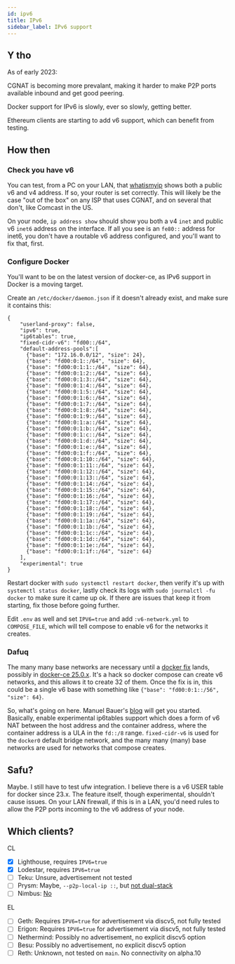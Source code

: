 ```yaml
---
id: ipv6
title: IPv6
sidebar_label: IPv6 support
---
```


## Y tho

As of early 2023:

CGNAT is becoming more prevalant, making it harder to make P2P ports available inbound and get good peering.

Docker support for IPv6 is slowly, ever so slowly, getting better.

Ethereum clients are starting to add v6 support, which can benefit from testing.

## How then

### Check you have v6

You can test, from a PC on your LAN, that [whatismyip](https://whatismyip.com) shows both a public v6 and v4 address.
If so, your router is set correctly. This will likely be the case "out of the box" on any ISP that uses CGNAT, and on
several that don't, like Comcast in the US.

On your node, `ip address show` should show you both a v4 `inet` and public v6 `inet6` address on the interface. If
all you see is an `fe80::` address for inet6, you don't have a routable v6 address configured, and you'll want to fix
that, first.

### Configure Docker

You'll want to be on the latest version of docker-ce, as IPv6 support in Docker is a moving target.

Create an `/etc/docker/daemon.json` if it doesn't already exist, and make sure it contains this:

```
{
    "userland-proxy": false,
    "ipv6": true,
    "ip6tables": true,
    "fixed-cidr-v6": "fd00::/64",
    "default-address-pools":[
      {"base": "172.16.0.0/12", "size": 24},
      {"base": "fd00:0:1::/64", "size": 64},
      {"base": "fd00:0:1:1::/64", "size": 64},
      {"base": "fd00:0:1:2::/64", "size": 64},
      {"base": "fd00:0:1:3::/64", "size": 64},
      {"base": "fd00:0:1:4::/64", "size": 64},
      {"base": "fd00:0:1:5::/64", "size": 64},
      {"base": "fd00:0:1:6::/64", "size": 64},
      {"base": "fd00:0:1:7::/64", "size": 64},
      {"base": "fd00:0:1:8::/64", "size": 64},
      {"base": "fd00:0:1:9::/64", "size": 64},
      {"base": "fd00:0:1:a::/64", "size": 64},
      {"base": "fd00:0:1:b::/64", "size": 64},
      {"base": "fd00:0:1:c::/64", "size": 64},
      {"base": "fd00:0:1:d::/64", "size": 64},
      {"base": "fd00:0:1:e::/64", "size": 64},
      {"base": "fd00:0:1:f::/64", "size": 64},
      {"base": "fd00:0:1:10::/64", "size": 64},
      {"base": "fd00:0:1:11::/64", "size": 64},
      {"base": "fd00:0:1:12::/64", "size": 64},
      {"base": "fd00:0:1:13::/64", "size": 64},
      {"base": "fd00:0:1:14::/64", "size": 64},
      {"base": "fd00:0:1:15::/64", "size": 64},
      {"base": "fd00:0:1:16::/64", "size": 64},
      {"base": "fd00:0:1:17::/64", "size": 64},
      {"base": "fd00:0:1:18::/64", "size": 64},
      {"base": "fd00:0:1:19::/64", "size": 64},
      {"base": "fd00:0:1:1a::/64", "size": 64},
      {"base": "fd00:0:1:1b::/64", "size": 64},
      {"base": "fd00:0:1:1c::/64", "size": 64},
      {"base": "fd00:0:1:1d::/64", "size": 64},
      {"base": "fd00:0:1:1e::/64", "size": 64},
      {"base": "fd00:0:1:1f::/64", "size": 64}
    ],
    "experimental": true
}
```

Restart docker with `sudo systemctl restart docker`, then verify it's up with `systemctl status docker`, lastly check
its logs with `sudo journalctl -fu docker` to make sure it came up ok. If there are issues that keep it from starting,
fix those before going further.

Edit `.env` as well and set `IPV6=true` and add `:v6-network.yml` to `COMPOSE_FILE`, which will tell compose to enable
v6 for the networks it creates.

### Dafuq

The many many base networks are necessary until a [docker fix](https://github.com/moby/moby/pull/43033) lands, possibly
in [docker-ce 25.0.x](https://github.com/moby/moby/milestone/119). It's a hack so docker compose can create v6
networks, and this allows it to create 32 of them. Once the fix is in, this could be a single v6 base with something
like `{"base": "fd00:0:1::/56", "size": 64}`.

So, what's going on here. Manuel Bauer's [blog](https://www.manuel-bauer.net/blog/docker-with-full-ipv6-support) will
get you started. Basically, enable experimental ip6tables support which does a form of v6 NAT between the host address
and the container address, where the container address is a ULA in the `fd::/8` range. `fixed-cidr-v6` is used for the
`docker0` default bridge network, and the many many (many) base networks are used for networks that compose creates.

## Safu?

Maybe. I still have to test ufw integration. I believe there is a v6 USER table for docker since 23.x. The feature
itself, though experimental, shouldn't cause issues. On your LAN firewall, if this is in a LAN, you'd need rules to
allow the P2P ports incoming to the v6 address of your node.

## Which clients?

CL

- [x] Lighthouse, requires `IPV6=true`
- [x] Lodestar, requires `IPV6=true`
- [ ] Teku: Unsure, advertisement not tested
- [ ] Prysm: Maybe, `--p2p-local-ip ::`, but [not dual-stack](https://github.com/prysmaticlabs/prysm/issues/12303)
- [ ] Nimbus: [No](https://github.com/status-im/nimbus-eth2/issues/4839)

EL

- [ ] Geth: Requires `IPV6=true` for advertisement via discv5, not fully tested
- [ ] Erigon: Requires `IPV6=true` for advertisement via discv5, not fully tested
- [ ] Nethermind: Possibly no advertisement, no explicit discv5 option
- [ ] Besu: Possibly no advertisement, no explicit discv5 option
- [ ] Reth: Unknown, not tested on `main`. No connectivity on alpha.10
